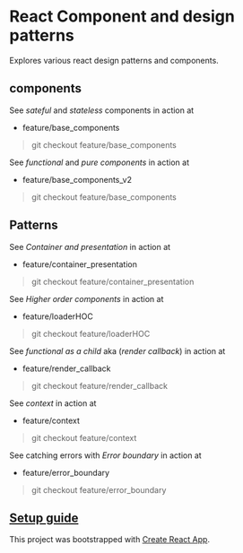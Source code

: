 # React Component and design patterns

Explores various react design patterns and components.

## components

See *sateful* and *stateless* components in action at

- feature/base_components
> git checkout feature/base_components

See *functional* and *pure components* in action at

- feature/base_components_v2
> git checkout feature/base_components

## Patterns

See *Container and presentation* in action at

- feature/container_presentation
> git checkout feature/container_presentation

See *Higher order components* in action at

- feature/loaderHOC
> git checkout feature/loaderHOC

See *functional as a child* aka (*render callback*) in action at

- feature/render_callback
> git checkout feature/render_callback

See *context* in action at

- feature/context
> git checkout feature/context

See catching errors with *Error boundary* in action at

- feature/error_boundary
> git checkout feature/error_boundary

## [Setup guide](./SETUP.md)

This project was bootstrapped with [Create React App](https://github.com/facebookincubator/create-react-app).
